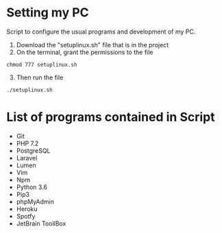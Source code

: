 # Setting my PC

Script to configure the usual programs and development of my PC.

1. Download the "setuplinux.sh" file that is in the project
2. On the terminal, grant the permissions to the file
```
chmod 777 setuplinux.sh
```
3. Then run the file
```
./setuplinux.sh
```

# List of programs contained in Script

- Git
- PHP 7.2
- PostgreSQL
- Laravel
- Lumen
- Vim
- Npm
- Python 3.6
- Pip3
- phpMyAdmin
- Heroku
- Spotfy
- JetBrain ToollBox
